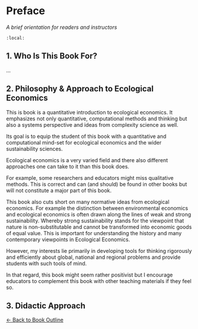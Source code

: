 # Preface
*A brief orientation for readers and instructors*

```{contents}
:local:
```

## 1. Who Is This Book For?
...

## 2. Philosophy & Approach to Ecological Economics
This is book is a quantitative introduction to ecological economics. It emphasizes not only quantitative, computational methods and thinking but also a systems perspective and ideas from complexity science as well. 

Its goal is to equip the student of this book with a quantitative and computational mind-set for ecological economics and the wider sustainability sciences.

Ecological economics is a very varied field and there also different approaches one can take to it than this book does. 

For example, some researchers and educators might miss qualitative methods. This is correct and can (and should) be found in other books but will not constitute a major part of this book.

This book also cuts short on many normative ideas from ecological economics. For example the distinction between environmental economics and ecological economics is often drawn along the lines of weak and strong sustainability. Whereby strong sustainability stands for the viewpoint that nature is non-substitutable and cannot be transformed into economic goods of equal value. This is important for understanding the history and many contemporary viewpoints in Ecological Economics. 

However, my interests lie primarily in developing tools for thinking rigorously and efficiently about global, national and regional problems and provide students with such tools of mind. 

In that regard, this book might seem rather positivist but I encourage educators to complement this book with other teaching materials if they feel so.

## 3. Didactic Approach


[← Back to Book Outline](index.md)
